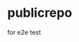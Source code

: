 # publicrepo
for e2e test










































































































































































































































































































































































































































































































































































































































































































































































































































































































































































































































































































































































































































































































































































































































































































































































































































































































